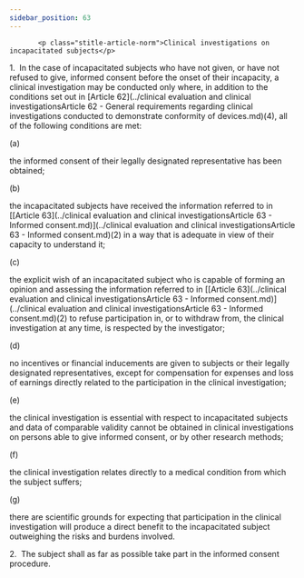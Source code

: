 ```yaml
---
sidebar_position: 63
---
```

           <p class="stitle-article-norm">Clinical investigations on incapacitated subjects</p>
   <p class="norm">1.&nbsp;&nbsp;In the case of incapacitated subjects 
who have not given, or have not refused to give, informed consent before
 the onset of their incapacity, a clinical investigation may be 
conducted only where, in addition to the conditions set out in 
[Article&nbsp;62](../clinical evaluation and clinical investigationsArticle 62 - General requirements regarding clinical investigations conducted to demonstrate conformity of devices.md)(4), all of the following conditions are met:</p>
   <div class="grid-container grid-list">
      <div class="list grid-list-column-1">
         <span>(a)&nbsp;</span>
      </div>
      <div class="grid-list-column-2">
         <p class="norm">the informed consent of their legally designated representative has been obtained;</p>
      </div>
   </div>
   <div class="grid-container grid-list">
      <div class="list grid-list-column-1">
         <span>(b)&nbsp;</span>
      </div>
      <div class="grid-list-column-2">
         <p class="norm">the incapacitated subjects have received the 
information referred to in [[Article&nbsp;63](../clinical evaluation and clinical investigationsArticle 63 - Informed consent.md)](../clinical evaluation and clinical investigationsArticle 63 - Informed consent.md)(2) in a way that is adequate 
in view of their capacity to understand it;</p>
      </div>
   </div>
   <div class="grid-container grid-list">
      <div class="list grid-list-column-1">
         <span>(c)&nbsp;</span>
      </div>
      <div class="grid-list-column-2">
         <p class="norm">the explicit wish of an incapacitated subject 
who is capable of forming an opinion and assessing the information 
referred to in [[Article&nbsp;63](../clinical evaluation and clinical investigationsArticle 63 - Informed consent.md)](../clinical evaluation and clinical investigationsArticle 63 - Informed consent.md)(2) to refuse participation in, or to 
withdraw from, the clinical investigation at any time, is respected by 
the investigator;</p>
      </div>
   </div>
   <div class="grid-container grid-list">
      <div class="list grid-list-column-1">
         <span>(d)&nbsp;</span>
      </div>
      <div class="grid-list-column-2">
         <p class="norm">no incentives or financial inducements are 
given to subjects or their legally designated representatives, except 
for compensation for expenses and loss of earnings directly related to 
the participation in the clinical investigation;</p>
      </div>
   </div>
   <div class="grid-container grid-list">
      <div class="list grid-list-column-1">
         <span>(e)&nbsp;</span>
      </div>
      <div class="grid-list-column-2">
         <p class="norm">the clinical investigation is essential with 
respect to incapacitated subjects and data of comparable validity cannot
 be obtained in clinical investigations on persons able to give informed
 consent, or by other research methods;</p>
      </div>
   </div>
   <div class="grid-container grid-list">
      <div class="list grid-list-column-1">
         <span>(f)&nbsp;</span>
      </div>
      <div class="grid-list-column-2">
         <p class="norm">the clinical investigation relates directly to a medical condition from which the subject suffers;</p>
      </div>
   </div>
   <div class="grid-container grid-list">
      <div class="list grid-list-column-1">
         <span>(g)&nbsp;</span>
      </div>
      <div class="grid-list-column-2">
         <p class="norm">there are scientific grounds for expecting that
 participation in the clinical investigation will produce a direct 
benefit to the incapacitated subject outweighing the risks and burdens 
involved.</p>
      </div>
   </div>
   <p class="norm">2.&nbsp;&nbsp;The subject shall as far as possible take part in the informed consent procedure.</p>